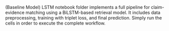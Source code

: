 (Baseline Model) LSTM notebook folder implements a full pipeline for claim-evidence matching using a BiLSTM-based retrieval model. It includes data preprocessing, training with triplet loss, and final prediction. Simply run the cells in order to execute the complete workflow.
